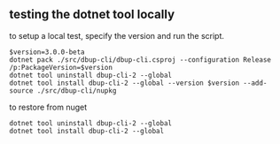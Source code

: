 ## testing the dotnet tool locally

to setup a local test, specify the version and run the script.
```shell
$version=3.0.0-beta
dotnet pack ./src/dbup-cli/dbup-cli.csproj --configuration Release /p:PackageVersion=$version
dotnet tool uninstall dbup-cli-2 --global
dotnet tool install dbup-cli-2 --global --version $version --add-source ./src/dbup-cli/nupkg
```

to restore from nuget
```shell
dotnet tool uninstall dbup-cli-2 --global
dotnet tool install dbup-cli-2 --global
```